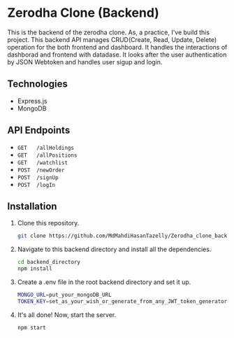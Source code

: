 # Zerodha Clone (Backend)
This is the backend of the zerodha clone. As, a practice, I've build this project. This backend API manages CRUD(Create, Read, Update, Delete) operation for the both frontend and dashboard. It handles the interactions of dashborad and frontend with datadase. It looks after the user authentication by JSON Webtoken and handles user sigup and login.

## Technologies
- Express.js
- MongoDB


## API Endpoints
- `GET   /allHoldings`
- `GET   /allPositions`
- `GET   /watchlist`
- `POST  /newOrder`
- `POST  /signUp`
- `POST  /logIn`


## Installation
1. Clone this repository.
   ```bash
   git clone https://github.com/MdMahdiHasanTazelly/Zerodha_clone_backend

2. Navigate to this backend directory and install all the dependencies.
   ```bash
   cd backend_directory
   npm install

3. Create a .env file in the root backend directory and set it up.
   ```bash
   MONGO_URL=put_your_mongoDB_URL
   TOKEN_KEY=set_as_your_wish_or_generate_from_any_JWT_token_generator   

4. It's all done! Now, start the server.
   ```bash
   npm start